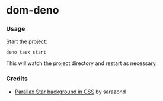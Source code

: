 # dom-deno

### Usage

Start the project:

```
deno task start
```

This will watch the project directory and restart as necessary.

### Credits

- [Parallax Star background in CSS](https://codepen.io/sarazond/pen/LYGbwj) by
  sarazond
